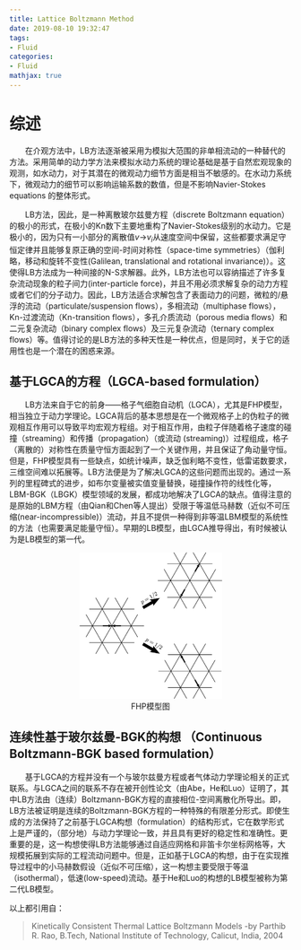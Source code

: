 ```yaml
---
title: Lattice Boltzmann Method
date: 2019-08-10 19:32:47
tags:
- Fluid
categories:
- Fluid
mathjax: true
---
```

# 综述
&emsp;&emsp;在介观方法中，LB方法逐渐被采用为模拟大范围的非单相流动的一种替代的方法。采用简单的动力学方法来模拟水动力系统的理论基础是基于自然宏观现象的观测，如水动力，对于其潜在的微观动力细节方面是相当不敏感的。在水动力系统下，微观动力的细节可以影响运输系数的数值，但是不影响Navier-Stokes equations 的整体形式。

&emsp;&emsp;LB方法，因此，是一种离散玻尔兹曼方程（discrete Boltzmann equation）的极小的形式，在极小的Kn数下主要地重构了Navier-Stokes级别的水动力。它是极小的，因为只有一小部分的离散值$v$→$v_i$从速度空间中保留，这些都要求满足守恒定律并且能够复原正确的空间-时间对称性（space-time symmetries）（伽利略，移动和旋转不变性(Galilean, translational and rotational invariance)）。这使得LB方法成为一种间接的N-S求解器。此外，LB方法也可以容纳描述了许多复杂流动现象的粒子间力(inter-particle force)，并且不用必须求解复杂的动力方程或者它们的分子动力。因此，LB方法适合求解包含了表面动力的问题，微粒的/悬浮的流动（particulate/suspension flows），多相流动（multiphase flows），Kn-过渡流动（Kn-transition flows），多孔介质流动（porous media flows）和二元复杂流动（binary complex flows）及三元复杂流动（ternary complex flows）等。值得讨论的是LB方法的多种天性是一种优点，但是同时，关于它的适用性也是一个潜在的困惑来源。

## 基于LGCA的方程（LGCA-based formulation）
&emsp;&emsp;LB方法来自于它的前身——格子气细胞自动机（LGCA），尤其是FHP模型，相当独立于动力学理论。LGCA背后的基本思想是在一个微观格子上的伪粒子的微观相互作用可以导致平均宏观方程组。对于相互作用，由粒子伴随着格子速度的碰撞（streaming）和传播（propagation）（或流动 (streaming)）过程组成，格子（离散的）对称性在质量守恒方面起到了一个关键作用，并且保证了角动量守恒。但是，FHP模型具有一些缺点，如统计噪声，缺乏伽利略不变性，低雷诺数要求，三维空间难以拓展等。LB方法便是为了解决LGCA的这些问题而出现的。通过一系列的里程碑式的进步，如布尔变量被实值变量替换，碰撞操作符的线性化等，LBM-BGK（LBGK）模型领域的发展，都成功地解决了LGCA的缺点。值得注意的是原始的LBM方程（由Qian和Chen等人提出）受限于等温低马赫数（近似不可压缩(near-incompressible)）流动，并且不提供一种得到非等温LBM模型的系统性的方法（也需要满足能量守恒）。早期的LB模型，由LGCA推导得出，有时候被认为是LB模型的第一代。

<center>
<img src="https://raw.githubusercontent.com/Yihui-Ma/MarkdownImages/master/Lattice%20Boltzmann%20Method/FHP%20model.png" style="zoom:30%">
<div>
FHP模型图
</div>
</center>

## 连续性基于玻尔兹曼-BGK的构想 （Continuous Boltzmann-BGK based formulation）
&emsp;&emsp;基于LGCA的方程并没有一个与玻尔兹曼方程或者气体动力学理论相关的正式联系。与LGCA之间的联系不存在被开创性论文（由Abe，He和Luo）证明了，其中LB方法由（连续）Boltzmann-BGK方程的直接相位-空间离散化所导出。即，LB方法被证明是连续的Boltzmann-BGK方程的一种特殊的有限差分形式。即使生成的方法保持了之前基于LGCA构想（formulation）的结构形式，它在数学形式上是严谨的，（部分地）与动力学理论一致，并且具有更好的稳定性和准确性。更重要的是，这一构想使得LB方法能够通过自适应网格和非笛卡尔坐标网格等，大规模拓展到实际的工程流动问题中。但是，正如基于LGCA的构想，由于在实现推导过程中的小马赫数假设（近似不可压缩），这一构想主要受限于等温（isothermal），低速(low-speed)流动。基于He和Luo的构想的LB模型被称为第二代LB模型。





以上都引用自：
> Kinetically Consistent Thermal Lattice Boltzmann Models  -by Parthib R. Rao, B.Tech, National Institute of Technology, Calicut, India, 2004